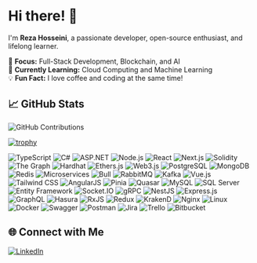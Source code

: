 # Hi there! 👋
I'm **Reza Hosseini**, a passionate developer, open-source enthusiast, and lifelong learner.

🎯 **Focus:** Full-Stack Development, Blockchain, and AI  
🌱 **Currently Learning:** Cloud Computing and Machine Learning  
💡 **Fun Fact:** I love coffee and coding at the same time!

## 📈 GitHub Stats
![GitHub Contributions](https://github-readme-streak-stats.herokuapp.com/?user=rezaHssini&theme=radical)

[![trophy](https://github-profile-trophy.vercel.app/?username=rezaHssini)](https://github.com/ryo-ma/github-profile-trophy)


![TypeScript](https://img.shields.io/badge/-TypeScript-007ACC?style=flat&logo=typescript&logoColor=white)
![C#](https://img.shields.io/badge/-C%23-239120?style=flat&logo=c-sharp&logoColor=white)
![ASP.NET](https://img.shields.io/badge/-ASP.NET-5C2D91?style=flat&logo=dotnet&logoColor=white)
![Node.js](https://img.shields.io/badge/-Node.js-339933?style=flat&logo=node.js&logoColor=white)
![React](https://img.shields.io/badge/-React-61DAFB?style=flat&logo=react&logoColor=white)
![Next.js](https://img.shields.io/badge/-Next.js-000000?style=flat&logo=next.js&logoColor=white)
![Solidity](https://img.shields.io/badge/-Solidity-363636?style=flat&logo=solidity&logoColor=white)
![The Graph](https://img.shields.io/badge/-Subgraph-FF4088?style=flat&logo=thegraph&logoColor=white)
![Hardhat](https://img.shields.io/badge/-Hardhat-FCC624?style=flat&logo=hardhat&logoColor=black)
![Ethers.js](https://img.shields.io/badge/-Ethers.js-3C3C3D?style=flat&logo=ethereum&logoColor=white)
![Web3.js](https://img.shields.io/badge/-Web3.js-F16822?style=flat&logo=web3.js&logoColor=white)
![PostgreSQL](https://img.shields.io/badge/-PostgreSQL-4169E1?style=flat&logo=postgresql&logoColor=white)
![MongoDB](https://img.shields.io/badge/-MongoDB-47A248?style=flat&logo=mongodb&logoColor=white)
![Redis](https://img.shields.io/badge/-Redis-DC382D?style=flat&logo=redis&logoColor=white)
![Microservices](https://img.shields.io/badge/-Microservices-2A2F3E?style=flat&logo=microservices&logoColor=white)
![Bull](https://img.shields.io/badge/-Bull-FF0000?style=flat&logo=bull&logoColor=white)
![RabbitMQ](https://img.shields.io/badge/-RabbitMQ-FF6600?style=flat&logo=rabbitmq&logoColor=white)
![Kafka](https://img.shields.io/badge/-Kafka-231F20?style=flat&logo=apache-kafka&logoColor=white)
![Vue.js](https://img.shields.io/badge/-Vue.js-4FC08D?style=flat&logo=vue.js&logoColor=white)
![Tailwind CSS](https://img.shields.io/badge/-Tailwind%20CSS-38B2AC?style=flat&logo=tailwind-css&logoColor=white)
![AngularJS](https://img.shields.io/badge/-AngularJS-E23237?style=flat&logo=angularjs&logoColor=white)
![Pinia](https://img.shields.io/badge/-Pinia-FADA5E?style=flat&logo=pinia&logoColor=black)
![Quasar](https://img.shields.io/badge/-Quasar-1976D2?style=flat&logo=quasar&logoColor=white)
![MySQL](https://img.shields.io/badge/-MySQL-4479A1?style=flat&logo=mysql&logoColor=white)
![SQL Server](https://img.shields.io/badge/-SQL%20Server-CC2927?style=flat&logo=microsoft-sql-server&logoColor=white)
![Entity Framework](https://img.shields.io/badge/-Entity%20Framework-512BD4?style=flat&logo=dotnet&logoColor=white)
![Socket.IO](https://img.shields.io/badge/-Socket.IO-010101?style=flat&logo=socket.io&logoColor=white)
![gRPC](https://img.shields.io/badge/-gRPC-4285F4?style=flat&logo=grpc&logoColor=white)
![NestJS](https://img.shields.io/badge/-NestJS-E0234E?style=flat&logo=nestjs&logoColor=white)
![Express.js](https://img.shields.io/badge/-Express.js-000000?style=flat&logo=express&logoColor=white)
![GraphQL](https://img.shields.io/badge/-GraphQL-E10098?style=flat&logo=graphql&logoColor=white)
![Hasura](https://img.shields.io/badge/-Hasura-1EB4D4?style=flat&logo=hasura&logoColor=white)
![RxJS](https://img.shields.io/badge/-RxJS-B7178C?style=flat&logo=reactivex&logoColor=white)
![Redux](https://img.shields.io/badge/-Redux-764ABC?style=flat&logo=redux&logoColor=white)
![KrakenD](https://img.shields.io/badge/-KrakenD-5A6378?style=flat&logo=krakend&logoColor=white)
![Nginx](https://img.shields.io/badge/-Nginx-009639?style=flat&logo=nginx&logoColor=white)
![Linux](https://img.shields.io/badge/-Linux-FCC624?style=flat&logo=linux&logoColor=black)
![Docker](https://img.shields.io/badge/-Docker-2496ED?style=flat&logo=docker&logoColor=white)
![Swagger](https://img.shields.io/badge/-Swagger-85EA2D?style=flat&logo=swagger&logoColor=black)
![Postman](https://img.shields.io/badge/-Postman-FF6C37?style=flat&logo=postman&logoColor=white)
![Jira](https://img.shields.io/badge/-Jira-0052CC?style=flat&logo=jira&logoColor=white)
![Trello](https://img.shields.io/badge/-Trello-0079BF?style=flat&logo=trello&logoColor=white)
![Bitbucket](https://img.shields.io/badge/-Bitbucket-0052CC?style=flat&logo=bitbucket&logoColor=white)



## 🌐 Connect with Me
[![LinkedIn](https://img.shields.io/badge/-LinkedIn-blue?style=flat&logo=LinkedIn&logoColor=white)](https://www.linkedin.com/in/reza-hosseini-915745178/)
